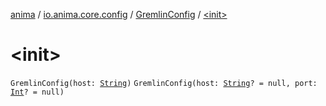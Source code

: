 [anima](../../index.md) / [io.anima.core.config](../index.md) / [GremlinConfig](index.md) / [&lt;init&gt;](./-init-.md)

# &lt;init&gt;

`GremlinConfig(host: `[`String`](https://kotlinlang.org/api/latest/jvm/stdlib/kotlin/-string/index.html)`)`
`GremlinConfig(host: `[`String`](https://kotlinlang.org/api/latest/jvm/stdlib/kotlin/-string/index.html)`? = null, port: `[`Int`](https://kotlinlang.org/api/latest/jvm/stdlib/kotlin/-int/index.html)`? = null)`